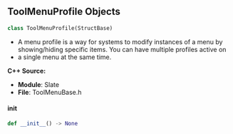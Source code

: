## ToolMenuProfile Objects

```python
class ToolMenuProfile(StructBase)
```

* A menu profile is a way for systems to modify instances of a menu by showing/hiding specific items. You can have multiple profiles active on
* a single menu at the same time.

**C++ Source:**

- **Module**: Slate
- **File**: ToolMenuBase.h

<a id="unreal.ToolMenuProfile.__init__"></a>

#### __init__

```python
def __init__() -> None
```

<a id="unreal.CustomizedToolMenu"></a>